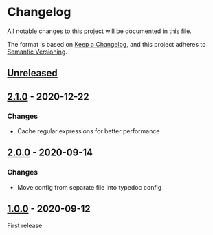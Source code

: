 # Changelog

All notable changes to this project will be documented in this file.

The format is based on [Keep a Changelog](https://keepachangelog.com/en/1.0.0/),
and this project adheres to [Semantic Versioning](https://semver.org/spec/v2.0.0.html).

## [Unreleased]

## [2.1.0] - 2020-12-22

### Changes

-   Cache regular expressions for better performance

## [2.0.0] - 2020-09-14

### Changes

-   Move config from separate file into typedoc config

## [1.0.0] - 2020-09-12

First release

[unreleased]: https://github.com/krisztianb/typedoc-plugin-replace-in-comments/compare/v2.1.0...HEAD
[2.1.0]: https://github.com/krisztianb/typedoc-plugin-replace-in-comments/releases/tag/v2.1.0
[2.0.0]: https://github.com/krisztianb/typedoc-plugin-replace-in-comments/releases/tag/v2.0.0
[1.0.0]: https://github.com/krisztianb/typedoc-plugin-replace-in-comments/releases/tag/v1.0.0
